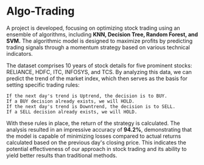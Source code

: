# Algo-Trading
A project is developed, focusing on optimizing stock trading using an ensemble of algorithms, including **KNN, Decision Tree, Random Forest, and SVM.** The algorithmic model is designed to maximize profits by predicting trading signals through a momentum strategy based on various technical indicators.

The dataset comprises 10 years of stock details for five prominent stocks: RELIANCE, HDFC, ITC, INFOSYS, and TCS. By analyzing this data, we can predict the trend of the market index, which then serves as the basis for setting specific trading rules:

    If the next day's trend is Uptrend, the decision is to BUY.
    If a BUY decision already exists, we will HOLD.
    If the next day's trend is Downtrend, the decision is to SELL.
    If a SELL decision already exists, we will HOLD.

With these rules in place, the return of the strategy is calculated. The analysis resulted in an impressive accuracy of **94.2%**, demonstrating that the model is capable of minimizing losses compared to actual returns calculated based on the previous day's closing price. This indicates the potential effectiveness of our approach in stock trading and its ability to yield better results than traditional methods.
